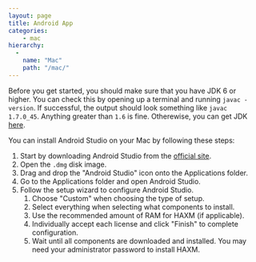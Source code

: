 ```yaml
---
layout: page
title: Android App
categories:
    - mac
hierarchy:
  -
    name: "Mac"
    path: "/mac/"
---
```


Before you get started, you should make sure that you have JDK 6 or higher. You
can check this by opening up a terminal and running `javac -version`. If
successful, the output should look something like `javac 1.7.0_45`. Anything
greater than `1.6` is fine. Otherewise, you can get JDK [here][jdk-download].

You can install Android Studio on your Mac by following these steps:

1. Start by downloading Android Studio from the [official site][download].
2. Open the `.dmg` disk image.
3. Drag and drop the "Android Studio" icon onto the Applications folder.
4. Go to the Applications folder and open Android Studio.
5. Follow the setup wizard to configure Android Studio.
    1. Choose "Custom" when choosing the type of setup.
    2. Select everything when selecting what components to install.
    3. Use the recommended amount of RAM for HAXM (if applicable).
    4. Individually accept each license and click "Finish" to complete configuration.
    5. Wait until all components are downloaded and installed. You may need
       your administrator password to install HAXM.

[jdk-download]: http://www.oracle.com/technetwork/java/javase/downloads/index.html
[download]: http://developer.android.com/sdk/index.html
